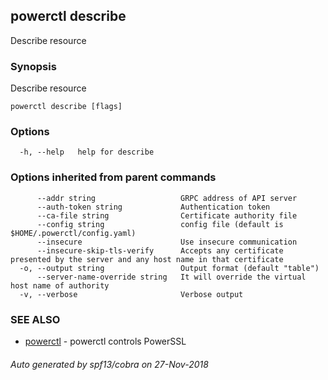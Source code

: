 ## powerctl describe

Describe resource

### Synopsis

Describe resource

```
powerctl describe [flags]
```

### Options

```
  -h, --help   help for describe
```

### Options inherited from parent commands

```
      --addr string                   GRPC address of API server
      --auth-token string             Authentication token
      --ca-file string                Certificate authority file
      --config string                 config file (default is $HOME/.powerctl/config.yaml)
      --insecure                      Use insecure communication
      --insecure-skip-tls-verify      Accepts any certificate presented by the server and any host name in that certificate
  -o, --output string                 Output format (default "table")
      --server-name-override string   It will override the virtual host name of authority
  -v, --verbose                       Verbose output
```

### SEE ALSO

* [powerctl](powerctl.md)	 - powerctl controls PowerSSL

###### Auto generated by spf13/cobra on 27-Nov-2018
